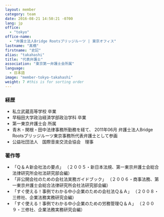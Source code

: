 ```yaml
---
layout: member
category: team
date: 2016-08-21 14:50:21 -0700
lang: jp
office:
  - "tokyo"
office-name:
  - "弁護士法人Bridge Rootsブリッジルーツ | 東京オフィス"
lastname: "髙橋"
firstname: "史記"
alias: "takahashi"
title: "代表弁護士"
association: "東京第一弁護士会所属"
language:
  - 日本語
image: "member-tokyo-takahashi"
weight: 7 #this is for sorting order
---
```


### 経歴
- 私立武蔵高等学校 卒業
- 早稲田大学政治経済学部政治学科 卒業
- 第一東京弁護士会 所属
- 青木・関根・田中法律事務所勤務を経て、 2011年06月 弁護士法人Bridge Rootsブリッジルーツ東京事務所代表弁護士として参画
- 公益社団法人　国際音楽交流会協会　理事

### 著作等
- 「Ｑ＆Ａ新会社法の要点」 （２００５・新日本法規、第一東京弁護士会総合法律研究所会社法研究部会編）
- 「非公開会社のための会社法実務ガイドブック」 （２００６・商事法務、第一東京弁護士会総合法律研究所会社法研究部会編）
- 「すぐ使える！事例でわかる中小企業のための会社法Ｑ＆Ａ」 （２００８・三修社、企業法務実務研究会編）
- 「すぐ使える！事例でわかる中小企業のための労務管理Ｑ＆Ａ」 （２００９・三修社、企業法務実務研究会編）
